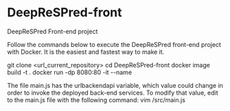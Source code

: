 # DeepReSPred-front
DeepReSPred Front-end project

Follow the commands below to execute the DeepReSPred front-end project with Docker. It is the easiest and fastest way to make it.

git clone <url_current_repository>
cd DeepReSPred-front
docker image build -t <image-name> .
docker run -dp 8080:80 -it --name <container-name> <image-name>


The file main.js has the urlbackendapi variable, which value could change in order to invoke the deployed back-end services. To modify that value, edit to the main.js file with the following command:
vim /src/main.js